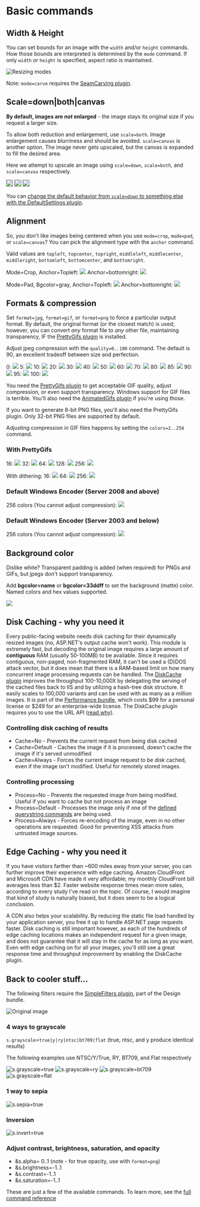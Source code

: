 # Basic commands

<style type="text/css">
.lineup img {vertical-align:top;}
</style>

## Width & Height

You can set bounds for an image with the `width` and/or `height` commands. How those bounds are interpreted is determined by the `mode` command. If only `width` *or* `height` is specified, aspect ratio is maintained.

![Resizing modes](/attachments/resizing-modes.png)

Note:  `mode=carve` requires the [SeamCarving plugin](/plugins/seamcarving). 

## Scale=down|both|canvas

**By default, images are *not* enlarged** - the image stays its original size if you request a larger size.


To allow both reduction and enlargement, use `scale=both`. Image enlargement causes blurriness and should be avoided. `scale=canvas` is another option. The image never gets upscaled, but the canvas is expanded to fill the desired area.

Here we attempt to upscale an image using `scale=down`, `scale=both`, and `scale=canvas` respectively.

<img src="http://img.imageresizing.net/clock.gif;width=100;frame=1" style="border: 1px solid gray" />
<img src="http://img.imageresizing.net/clock.gif;width=100;scale=both;frame=1" style="border: 1px solid gray"  />
<img src="http://img.imageresizing.net/clock.gif;width=100;scale=canvas;frame=1" style="border: 1px solid gray"  />

You can [change the default behavior from `scale=down` to something else with the DefaultSettings plugin](/plugins/defaultsettings).

## Alignment

So, you don't like images being centered when you use `mode=crop`, `mode=pad`, or `scale=canvas`? You can pick the alignment type with the `anchor` command. 

Valid values are `topleft`, `topcenter`, `topright`, `middleleft`, `middlecenter`, `middleright`, `bottomleft`, `bottomcenter`, and `bottomright`.

Mode=Crop, Anchor=Topleft: ![](http://img.imageresizing.net/zermatt.jpg;w=100;h=100;mode=crop;anchor=topleft)
Anchor=bottomright: ![](http://img.imageresizing.net/zermatt.jpg;w=100;h=100;mode=crop;anchor=bottomright)

Mode=Pad, Bgcolor=gray, Anchor=Topleft: ![](http://img.imageresizing.net/zermatt.jpg;w=100;h=100;bgcolor=gray;anchor=topleft)
 Anchor=bottomright: ![](http://img.imageresizing.net/zermatt.jpg;w=100;h=100;bgcolor=gray;anchor=bottomright)


## Formats & compression

Set `format=jpg`, `format=gif`, or `format=png` to force a particular output format. By default, the original format (or the closest match) is used; however, you can convert *any* format file to *any* other file, maintaining transparency, IF the [PrettyGifs plugin](/plugins/prettygifs) is installed.

Adjust jpeg compression with the `quality=0..100` command. The default is 90, an excellent tradeoff between size and perfection. 

0: ![](http://img.imageresizing.net/tulip-leaf.jpg;width=100;quality=0)
5: ![](http://img.imageresizing.net/tulip-leaf.jpg;width=100;quality=5)
10: ![](http://img.imageresizing.net/tulip-leaf.jpg;width=100;quality=10)
20: ![](http://img.imageresizing.net/tulip-leaf.jpg;width=100;quality=20)
30: ![](http://img.imageresizing.net/tulip-leaf.jpg;width=100;quality=30)
40: ![](http://img.imageresizing.net/tulip-leaf.jpg;width=100;quality=40)
50: ![](http://img.imageresizing.net/tulip-leaf.jpg;width=100;quality=50)
60: ![](http://img.imageresizing.net/tulip-leaf.jpg;width=100;quality=60)
70: ![](http://img.imageresizing.net/tulip-leaf.jpg;width=100;quality=70)
80: ![](http://img.imageresizing.net/tulip-leaf.jpg;width=100;quality=80)
85: ![](http://img.imageresizing.net/tulip-leaf.jpg;width=100;quality=85)
90: ![](http://img.imageresizing.net/tulip-leaf.jpg;width=100;quality=90)
95: ![](http://img.imageresizing.net/tulip-leaf.jpg;width=100;quality=95)
100: ![](http://img.imageresizing.net/tulip-leaf.jpg;width=100;quality=100)


You need the [PrettyGifs plugin](/plugins/prettygifs) to get acceptable GIF quality, adjust compression, or even support transparency. Windows support for GIF files is terrible. You'll also need the [AnimatedGifs plugin](/plugins/animatedgifs) if you're using those. 

If you want to generate 8-bit PNG files, you'll also need the PrettyGifs plugin. Only 32-bit PNG files are supported by default. 

Adjusting compression in GIF files happens by setting the `colors=2..256` command.

### With PrettyGifs

16: ![](http://img.imageresizing.net/tulip-leaf.jpg;width=100;colors=16;format=gif)
32: ![](http://img.imageresizing.net/tulip-leaf.jpg;width=100;colors=32;format=gif)
64: ![](http://img.imageresizing.net/tulip-leaf.jpg;width=100;colors=64;format=gif)
128: ![](http://img.imageresizing.net/tulip-leaf.jpg;width=100;colors=128;format=gif)
256: ![](http://img.imageresizing.net/tulip-leaf.jpg;width=100;colors=256;format=gif)

With dithering: 16: ![](http://img.imageresizing.net/tulip-leaf.jpg;width=100;colors=16;format=gif;dither=true)
64: ![](http://img.imageresizing.net/tulip-leaf.jpg;width=100;colors=64;format=gif;dither=true)
256: ![](http://img.imageresizing.net/tulip-leaf.jpg;width=100;colors=256;format=gif;dither=true)

### Default Windows Encoder (Server 2008 and above)

256 colors (You cannot adjust compression): ![](http://img.imageresizing.net/tulip-leaf.jpg;width=100;colors=256;format=gif;encoder=gdi)

### Default Windows Encoder (Server 2003 and below)

256 colors (You cannot adjust compression): ![](http://img.imageresizing.net/tulip-leaf-ws2003.gif)

## Background color

Dislike white? Transparent padding is added (when required) for PNGs and GIFs, but jpegs don't support transparency.

Add **bgcolor=name** or **bgcolor=33ddff** to set the background (matte) color. Named colors and hex values supported.

<img src="http://img.imageresizing.net/quality-original.jpg;w=100;h=100;bgcolor=33ddff" />

## Disk Caching - why you need it

Every public-facing website needs disk caching for their dynamically resized images (no, ASP.NET's output cache won't work). This module is extremely fast, but decoding the original image requires a large amount of **contiguous** RAM (usually 50-100MB) to be available. Since it requires contiguous, non-paged, non-fragmented RAM, it can't be used a (D)DOS attack vector, but it does mean that there is a RAM-based limit on how many concurrent image processing requests can be handled. The [DiskCache plugin](/plugins/diskcache) improves the throughput 100-10,000X by delegating the serving of the cached files back to IIS and by utilizing a hash-tree disk structure. It easily scales to 100,000 variants and can be used with as many as a million images.   It is part of the [Performance bundle](/plugins/bundles/1), which costs $99 for a personal license or $249 for an enterprise-wide license. The DiskCache plugin requires you to use the URL API ([read why](/docs/mvc)).

### Controlling disk caching of results

* Cache=No - Prevents the current request from being disk cached
* Cache=Default - Caches the image if it is processed, doesn't cache the image if it's served unmodified
* Cache=Always - Forces the current image request to be disk cached, even if the image isn't modified. Useful for remotely stored images.

### Controlling processing

* Process=No - Prevents the requested image from being modified. Useful if you want to cache but not process an image
* Process=Default - Processes the image only if one of the [defined querystring commands](/docs/reference) are being used.
* Process=Always - Forces re-encoding of the image, even in no other operations are requested. Good for preventing XSS attacks from untrusted image sources.

## Edge Caching - why you need it

If you have visitors farther than ~600 miles away from your server, you can further improve their experience with edge caching. Amazon CloudFront and Microsoft CDN have made it very affordable; my monthly CloudFront bill averages less than $2. Faster website response times mean more sales, according to every study I've read on the topic. Of course, I would imagine that kind of study is naturally biased, but it does seem to be a logical conclusion. 

A CDN also helps your scalability. By reducing the static file load handled by your application server, you free it up to handle ASP.NET page requests faster. Disk caching is still important however, as each of the hundreds of edge caching locations makes an independent request for a given image, and does not guarantee that it will stay in the cache for as long as you want. Even with edge caching on for all your images, you'll still see a great response time and throughput improvement by enabling the DiskCache plugin. 

## Back to cooler stuff...

The following filters require the [SimpleFilters plugin](/plugins/simplefilters), part of the Design bundle.

![Original image](http://img.imageresizing.net/utah2.jpg;width=200)


### 4 ways to grayscale

`s.grayscale`=`true|y|ry|ntsc|bt709|flat`  (true, ntsc, and y produce identical results)

The following examples use NTSC/Y/True, RY, BT709, and Flat respectively

![s.grayscale=true](http://img.imageresizing.net/utah2.jpg;width=200;s.grayscale=true)
![s.grayscale=ry](http://img.imageresizing.net/utah2.jpg;width=200;s.grayscale=ry)
![s.grayscale=bt709](http://img.imageresizing.net/utah2.jpg;width=200;s.grayscale=bt709)
![s.grayscale=flat](http://img.imageresizing.net/utah2.jpg;width=200;s.grayscale=flat)

### 1 way to sepia

![s.sepia=true](http://img.imageresizing.net/utah2.jpg;width=200;s.sepia=true)

### Inversion

![s.invert=true](http://img.imageresizing.net/utah2.jpg;width=200;s.invert=true)


### Adjust contrast, brightness, saturation, and opacity

* &s.alpha= 0..1 (note - for true opacity, use with `format=png`)
* &s.brightness=-1..1
* &s.contrast=-1..1
* &s.saturation=-1..1

These are just a few of the available commands. To learn more, see the [full command reference](/docs/reference)
